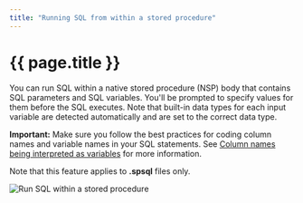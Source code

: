 ```yaml
---
title: "Running SQL from within a stored procedure"
---
```


# {{ page.title }}

You can run SQL within a native stored procedure (NSP) body that contains SQL parameters and SQL variables. You'll be prompted to specify values for them before the SQL executes. Note that built-in data types for each input variable are detected automatically and are set to the correct data type.

**Important:** Make sure you follow the best practices for coding column names and variable names in your SQL statements. See [Column names being interpreted as variables]({{site.baseurl}}/docs/troubleshooting/column-names-being-interpreted-as-variables) for more information.

Note that this feature applies to **.spsql** files only.

![Run SQL within a stored procedure]({{site.baseurl}}/assets/images/runsql-in-nsps.gif)

